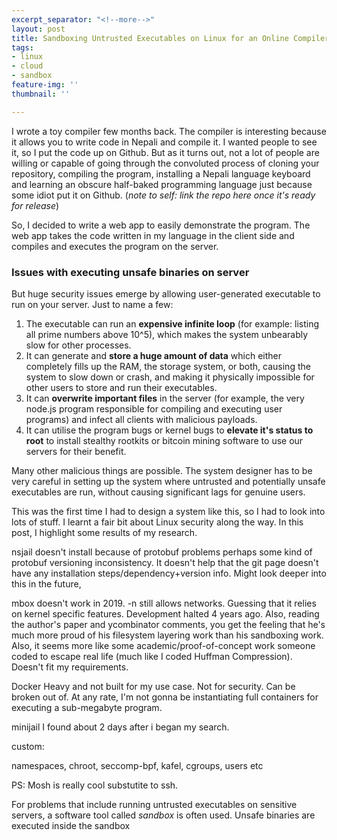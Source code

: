 ```yaml
---
excerpt_separator: "<!--more-->"
layout: post
title: Sandboxing Untrusted Executables on Linux for an Online Compiler
tags:
- linux
- cloud
- sandbox
feature-img: ''
thumbnail: ''

---
```

I wrote a toy compiler few months back. The compiler is interesting because it allows you to write code in Nepali and compile it. I wanted people to see it, so I put the code up on Github. But as it turns out, not a lot of people are willing or capable of going through the convoluted process of cloning your repository, compiling the program, installing a Nepali language keyboard and learning an obscure half-baked programming language just because some idiot put it on Github. (_note to self: link the repo here once it's ready for release_) 

So, I decided to write a web app to easily demonstrate the program.<!--more--> The web app takes the code written in my language in the client side and compiles and executes the program on the server. 

### Issues with executing unsafe binaries on server

But huge security issues emerge by allowing user-generated executable to run on your server. Just to name a few:

1. The executable can run an **expensive infinite loop** (for example: listing all prime numbers above 10^5), which makes the system unbearably slow for other processes.
2. It can generate and **store a huge amount of data** which either completely fills up the RAM, the storage system, or both, causing the system to slow down or crash, and making it physically impossible for other users to store and run their executables.
3. It can **overwrite important files** in the server (for example, the very node.js program responsible for compiling and executing user programs) and infect all clients with malicious payloads. 
4. It can utilise the program bugs or kernel bugs to **elevate it's status to root** to install stealthy rootkits or bitcoin mining software to use our servers for their benefit.

Many other malicious things are possible. The system designer has to be very careful in setting up the system where untrusted and potentially unsafe executables are run, without causing significant lags for genuine users.

This was the first time I had to design a system like this, so I had to look into lots of stuff. I learnt a fair bit about Linux security along the way. In this post, I highlight some results of my research. 

nsjail doesn't install because of protobuf problems perhaps some kind of protobuf versioning inconsistency. It doesn't help that the git page doesn't have any installation steps/dependency+version info. Might look deeper into this in the future,

mbox doesn't work in 2019. -n still allows networks. Guessing that it relies on kernel specific features. Development halted 4 years ago. Also, reading the author's paper and ycombinator comments, you get the feeling that he's much more proud of his filesystem layering work than his sandboxing work. Also, it seems more like some academic/proof-of-concept work someone coded to escape real life (much like I coded Huffman Compression). Doesn't fit my requirements.

Docker Heavy and not built for my use case. Not for security. Can be broken out of. At any rate, I'm not gonna be instantiating full containers for executing a sub-megabyte program.

minijail I found about 2 days after i began my search.

custom:

namespaces, chroot, seccomp-bpf, kafel, cgroups, users etc

PS: Mosh is really cool substutite to ssh.

For problems that include running untrusted executables on sensitive servers, a software tool called _sandbox_ is often used. Unsafe binaries are executed inside the sandbox